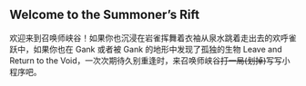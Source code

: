 ## Welcome to the Summoner’s Rift

欢迎来到召唤师峡谷！如果你也沉浸在岩雀挥舞着衣袖从泉水跳着走出去的欢呼雀跃中，如果你也在 Gank 或者被 Gank 的地形中发现了孤独的生物 Leave and Return to the Void，一次次期待久别重逢时，来召唤师峡谷~~打一局(划掉)~~写写小程序吧。

